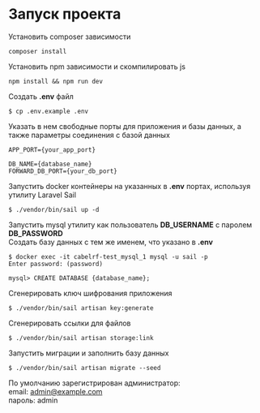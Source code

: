 # Запуск проекта

Установить composer зависимости
```
composer install
```

Установить npm зависимости и скомпилировать js
```
npm install && npm run dev
```

Создать **.env** файл
```
$ cp .env.example .env
```

Указать в нем свободные порты для приложения и базы данных, а также параметры соединения с базой данных
```
APP_PORT={your_app_port}

DB_NAME={database_name}
FORWARD_DB_PORT={your_db_port}
```

Запустить docker контейнеры на указанных в **.env** портах, используя утилиту Laravel Sail
```
$ ./vendor/bin/sail up -d
```

Запустить mysql утилиту как пользователь **DB_USERNAME** с паролем **DB_PASSWORD**\
Создать базу данных с тем же именем, что указано в **.env**
```
$ docker exec -it cabelrf-test_mysql_1 mysql -u sail -p
Enter password: (password)

mysql> CREATE DATABASE {database_name};
```

Сгенерировать ключ шифрования приложения
```
$ ./vendor/bin/sail artisan key:generate
```

Сгенерировать ссылки для файлов
```
$ ./vendor/bin/sail artisan storage:link
```

Запустить миграции и заполнить базу данных
```
$ ./vendor/bin/sail artisan migrate --seed
```

По умолчанию зарегистрирован администратор:\
email: admin@example.com\
пароль: admin 
